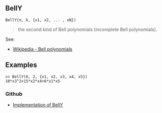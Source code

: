 ## BellY

```
BellY(n, k, {x1, x2, ... , xN}) 
```

> the second kind of Bell polynomials (incomplete Bell polynomials).

See:  
* [Wikipedia - Bell polynomials](https://en.wikipedia.org/wiki/Bell_polynomials)

## Examples

```
>> BellY(6, 2, {x1, x2, x3, x4, x5})
10*x3^2+15*x2*x4+6*x1*x5
```

### Github

* [Implementation of BellY](https://github.com/axkr/symja_android_library/blob/master/symja_android_library/matheclipse-core/src/main/java/org/matheclipse/core/builtin/PolynomialFunctions.java#L1374) 
